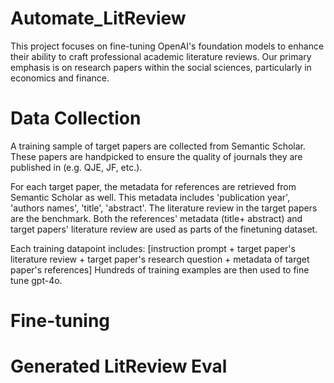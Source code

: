 # Automate_LitReview
This project focuses on fine-tuning OpenAI's foundation models to enhance their ability to craft professional academic literature reviews. Our primary emphasis is on research papers within the social sciences, particularly in economics and finance.

# Data Collection
A training sample of target papers are collected from Semantic Scholar. These papers are handpicked to ensure the quality of journals they are published in (e.g. QJE, JF, etc.).

For each target paper, the metadata for references are retrieved from Semantic Scholar as well. This metadata includes 'publication year', 'authors names', 'title', 'abstract'. The literature review in the target papers are the benchmark. Both the references' metadata (title+ abstract) and target papers' literature review are used as parts of the finetuning dataset. 

Each training datapoint includes: [instruction prompt + target paper's literature review + target paper's research question + metadata of target paper's references]
Hundreds of training examples are then used to fine tune gpt-4o. 

# Fine-tuning 
# Generated LitReview Eval
